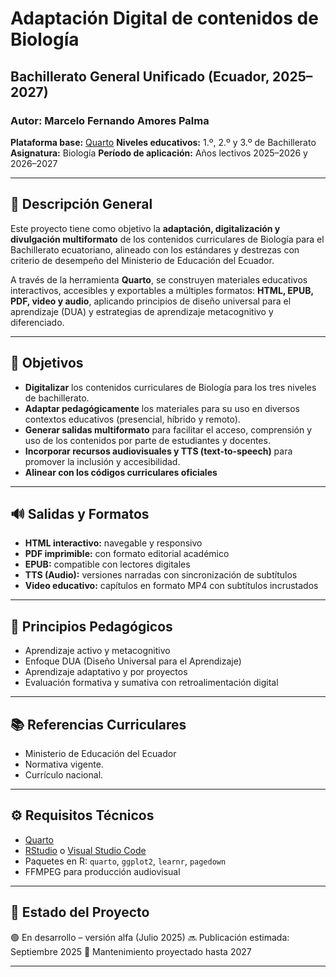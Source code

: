 # Adaptación Digital de contenidos de Biología

## **Bachillerato General Unificado (Ecuador, 2025–2027)**

### Autor: Marcelo Fernando Amores Palma

**Plataforma base:** [Quarto](https://quarto.org)
**Niveles educativos:** 1.º, 2.º y 3.º de Bachillerato
**Asignatura:** Biología
**Período de aplicación:** Años lectivos 2025–2026 y 2026–2027

---

## 📘 Descripción General

Este proyecto tiene como objetivo la **adaptación, digitalización y divulgación multiformato** de los contenidos curriculares de Biología para el Bachillerato ecuatoriano, alineado con los estándares y destrezas con criterio de desempeño del Ministerio de Educación del Ecuador.

A través de la herramienta **Quarto**, se construyen materiales educativos interactivos, accesibles y exportables a múltiples formatos: **HTML, EPUB, PDF, video y audio**, aplicando principios de diseño universal para el aprendizaje (DUA) y estrategias de aprendizaje metacognitivo y diferenciado.

---

## 🎯 Objetivos

* **Digitalizar** los contenidos curriculares de Biología para los tres niveles de bachillerato.
* **Adaptar pedagógicamente** los materiales para su uso en diversos contextos educativos (presencial, híbrido y remoto).
* **Generar salidas multiformato** para facilitar el acceso, comprensión y uso de los contenidos por parte de estudiantes y docentes.
* **Incorporar recursos audiovisuales y TTS (text-to-speech)** para promover la inclusión y accesibilidad.
* **Alinear con los códigos curriculares oficiales** 

---

## 🔊 Salidas y Formatos

* **HTML interactivo:** navegable y responsivo
* **PDF imprimible:** con formato editorial académico
* **EPUB:** compatible con lectores digitales
* **TTS (Audio):** versiones narradas con sincronización de subtítulos
* **Video educativo:** capítulos en formato MP4 con subtítulos incrustados

---

## 🧠 Principios Pedagógicos

* Aprendizaje activo y metacognitivo
* Enfoque DUA (Diseño Universal para el Aprendizaje)
* Aprendizaje adaptativo y por proyectos
* Evaluación formativa y sumativa con retroalimentación digital

---

## 📚 Referencias Curriculares

* Ministerio de Educación del Ecuador
* Normativa vigente.
* Currículo nacional.

---

## ⚙️ Requisitos Técnicos

* [Quarto](https://quarto.org/)
* [RStudio](https://www.rstudio.com/) o [Visual Studio Code](https://code.visualstudio.com/)
* Paquetes en R: `quarto`, `ggplot2`, `learnr`, `pagedown`
* FFMPEG para producción audiovisual

---

## 📌 Estado del Proyecto

🟢 En desarrollo – versión alfa (Julio 2025)
🔜 Publicación estimada: Septiembre 2025
📅 Mantenimiento proyectado hasta 2027

---

